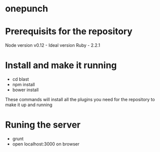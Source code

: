 # onepunch

# Prerequisits for the repository
Node version v0.12 - Ideal version
Ruby - 2.2.1

# Install and make it running
* cd blast
* npm install
* bower install
 
These commands will install all the plugins you need for the repository to make it up and running

# Runing the server
* grunt
* open localhost:3000 on browser